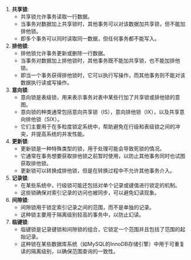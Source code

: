 1. **共享锁**:
   - 共享锁允许事务读取一行数据。
   - 当事务对数据加上共享锁时，其他事务可以对该数据加共享锁，但不能加排他锁。
   - 即多个事务可以同时读取同一数据，但任何事务都不能写入。
2. **排他锁**:
   - 排他锁允许事务更新或删除一行数据。
   - 当事务对数据加上排他锁时，其他事务既不能加共享锁，也不能加排他锁。
   - 即当一个事务获得排他锁时，它可以执行写操作，而其他事务则不能对该数据执行读或写操作。
3. **意向锁**:
   - 意向锁是表级锁，用来表示事务对表中某些行加了共享锁或排他锁的意图。
   - 意向锁的种类通常包括意向共享锁（IS），意向排他锁（IX），以及共享意向排他锁（SIX）。
   - 它们主要用于在多粒度锁定系统中，帮助避免在行级和表级锁之间的冲突，并提高系统的并发性能。
4. **更新锁**:
   - 更新锁是一种特殊类型的锁，用于处理可能会导致死锁的情况。
   - 它通常在事务想要获取排他锁之前暂时使用，以防止其他事务同时也试图获取排他锁。
   - 更新锁可以转换成排他锁，但是在转换过程中不允许其他事务介入。
5. **记录锁**:
   - 在某些系统中，行级锁可能还包括对单个记录或键值进行锁定的机制。
   - 这些锁确保对索引记录的访问也被同步，可以避免幻读现象。
6. **间隙锁**:
   - 间隙锁用于锁定索引记录之间的范围，而不是单独的记录。
   - 这种锁主要用于隔离级别较高的事务中，以防止幻读。
7. **临键锁**:
   - 临键锁是记录键锁和间隙锁的组合，它锁定一个范围并且包括了范围的起始记录。
   - 这种锁在某些数据库系统（如MySQL的InnoDB存储引擎）中用于可重复读的隔离级别，以确保范围查询的一致性。